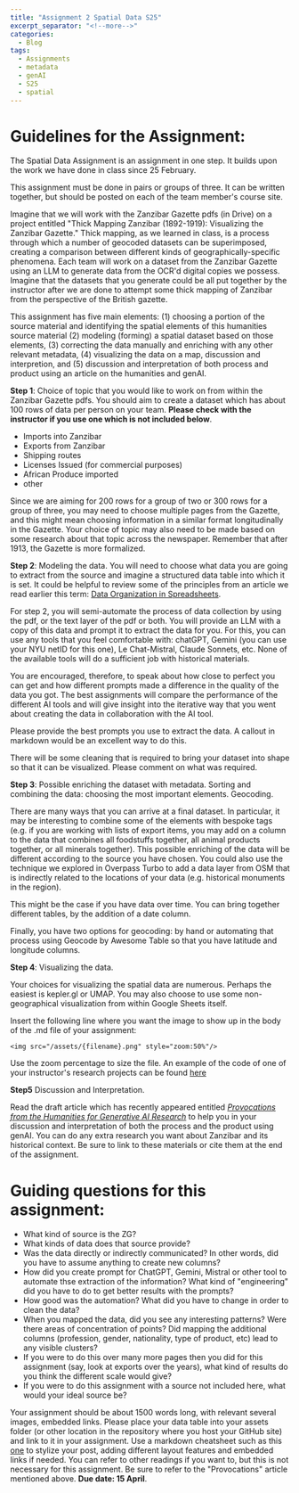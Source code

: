 ```yaml
---
title: "Assignment 2 Spatial Data S25"
excerpt_separator: "<!--more-->"
categories:
  - Blog
tags:
  - Assignments
  - metadata
  - genAI
  - S25 
  - spatial
---
```


# Guidelines for the Assignment: 

The Spatial Data Assignment is an assignment in one step. It builds upon the work we have done in class since 25 February. 

This assignment must be done in pairs or groups of three. It can be written together, but should be posted on each of the team member's course site. 

Imagine that we will work with the Zanzibar Gazette pdfs (in Drive) on a project entitled "Thick Mapping Zanzibar (1892-1919): Visualizing the Zanzibar Gazette." Thick mapping, as we learned in class, is a process through which a number of geocoded datasets can be superimposed, creating a comparison between different kinds of geographically-specific phenomena. Each team will work on a dataset from the Zanzibar Gazette using an LLM to generate data from the OCR'd digital copies we possess. Imagine that the datasets that you generate could be all put together by the instructor after we are done to attempt some thick mapping of Zanzibar from the perspective of the British gazette. 

This assignment has five main elements: (1) choosing a portion of the source material and identifying the spatial elements of this humanities source material (2) modeling (forming) a spatial dataset based on those elements, (3) correcting the data manually and enriching with any other relevant metadata, (4) visualizing the data on a map, discussion and interpretion, and (5) discussion and interpretation of both process and product using an article on the humanities and genAI.

**Step 1**: Choice of topic that you would like to work on from within the Zanzibar Gazette pdfs. You should aim to create a dataset which has about 100 rows of data per person on your team. **Please check with the instructor if you use one which is not included below**. 

- Imports into Zanzibar
- Exports from Zanzibar
- Shipping routes 
- Licenses Issued (for commercial purposes)
- African Produce imported
- other 

Since we are aiming for 200 rows for a group of two or 300 rows for a group of three, you may need to choose multiple pages from the Gazette, and this might mean choosing information in a similar format longitudinally in the Gazette. Your choice of topic may also need to be made based on some research about that topic across the newspaper. Remember that after 1913, the Gazette is more formalized. 

**Step 2**: Modeling the data. You will need to choose what data you are going to extract from the source and imagine a structured data table into which it is set. It could be helpful to review some of the principles from an article we read earlier this term: [Data Organization in Spreadsheets](https://doi.org/10.1080/00031305.2017.1375989).

For step 2, you will semi-automate the process of data collection by using the pdf, or the text layer of the pdf or both. You will provide an LLM with a copy of this data and prompt it to extract the data for you. For this, you can use any tools that you feel comfortable with: chatGPT, Gemini (you can use your NYU netID for this one), Le Chat-Mistral, Claude Sonnets, etc. None of the available tools will do a sufficient job with historical materials. 

You are encouraged, therefore, to speak about how close to perfect you can get and how different prompts made a difference in the quality of the data you got. The best assignments will compare the performance of the different AI tools and will give insight into the iterative way that you went about creating the data in collaboration with the AI tool.  

Please provide the best prompts you use to extract the data. A callout in markdown would be an excellent way to do this. 

There will be some cleaning that is required to bring your dataset into shape so that it can be visualized. Please comment on what was required. 

**Step 3**:  Possible enriching the dataset with metadata. Sorting and combining the data: choosing the most important elements. Geocoding. 

There are many ways that you can arrive at a final dataset. In particular, it may be interesting to combine some of the elements with bespoke tags (e.g. if you are working with lists of export items, you may add on a column to the data that combines all foodstuffs together, all animal products together, or all minerals together). This possible enriching of the data will be different according to the source you have chosen. You could also use the technique we explored in Overpass Turbo to add a data layer from OSM that is indirectly related to the locations of your data (e.g. historical monuments in the region). 

This might be the case if you have data over time. You can bring together different tables, by the addition of a date column. 

Finally, you have two options for geocoding: by hand or automating that process using Geocode by Awesome Table so that you have latitude and longitude columns. 

**Step 4**:  Visualizing the data.  

Your choices for visualizing the spatial data are numerous. Perhaps the easiest is kepler.gl or UMAP. You may also choose to use some non-geographical visualization from within Google Sheets itself. 

Insert the following line where you want the image to show up in the body of the .md file of your assignment:

`<img src="/assets/{filename}.png" style="zoom:50%"/>`

Use the zoom percentage to size the file. An example of the code of one of your instructor's research projects can be found [here](https://raw.githubusercontent.com/parisbible/parisbible.github.io/main/_posts/2022-10-31-bible-hunting-Italy.md)

**Step5** Discussion and Interpretation.

Read the draft article which has recently appeared entitled *[Provocations from the Humanities for Generative AI Research](https://arxiv.org/abs/2502.19190)* to help you in your discussion and interpretation of both the process and the product using genAI. You can do any extra research you want about Zanzibar and its historical context. Be sure to link to these materials or cite them at the end of the assignment.   

# Guiding questions for this assignment:

- What kind of source is the ZG? 
- What kinds of data does that source provide? 
- Was the data directly or indirectly communicated? In other words, did you have to assume anything to create new columns? 
- How did you create prompt for ChatGPT, Gemini, Mistral or other tool to automate thse extraction of the information? What kind of "engineering" did you have to do to get better results with the prompts?
- How good was the automation? What did you have to change in order to clean the data? 
- When you mapped the data, did you see any interesting patterns? Were there areas of concentration of points? Did mapping the additional columns (profession, gender, nationality, type of product, etc) lead to any visible clusters?
- If you were to do this over many more pages then you did for this assignment (say, look at exports over the years), what kind of results do you think the different scale would give?
- If you were to do this assignment with a source not included here, what would your ideal source be?  


Your assignment should be about 1500 words long, with relevant several images, embedded links. Please place your data table into your assets folder (or other location in the repository where you host your GitHub site) and link to it in your assignment. Use a markdown cheatsheet such as this [one](https://www.markdownguide.org/cheat-sheet) to stylize your post, adding different layout features and embedded links if needed. You can refer to other readings if you want to, but this is not necessary for this assignment. Be sure to refer to the "Provocations" article mentioned above. **Due date: 15 April**.
